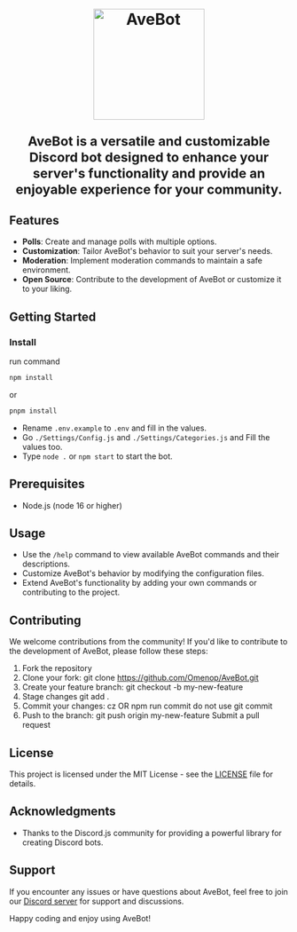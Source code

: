 <h1 align="center">
  <br>
  <a href="https://github.com/NoBody-UU/AveBot-BETA"><img src="https://cdn.discordapp.com/avatars/1102681251137200188/537e957df7dfdeab6c714de4319bdde4.webp?size=4096" height="200" alt="AveBot"></a>
  <p style="font-size: smaller;">AveBot is a versatile and customizable Discord bot designed to enhance your server's functionality and provide an enjoyable experience for your community.</p>
</h1>

## Features

- **Polls**: Create and manage polls with multiple options.
- **Customization**: Tailor AveBot's behavior to suit your server's needs.
- **Moderation**: Implement moderation commands to maintain a safe environment.
- **Open Source**: Contribute to the development of AveBot or customize it to your liking.

## Getting Started

### Install
run command
```bash
npm install
```
or
```bash
pnpm install
```

- Rename `.env.example` to `.env` and fill in the values.
- Go `./Settings/Config.js` and `./Settings/Categories.js` and Fill the values too.
- Type `node .` or `npm start` to start the bot.

## Prerequisites

- Node.js (node 16 or higher)

## Usage

- Use the `/help` command to view available AveBot commands and their descriptions.
- Customize AveBot's behavior by modifying the configuration files.
- Extend AveBot's functionality by adding your own commands or contributing to the project.

## Contributing

We welcome contributions from the community! If you'd like to contribute to the development of AveBot, please follow these steps:

1. Fork the repository
2. Clone your fork: git clone https://github.com/Omenop/AveBot.git
3. Create your feature branch: git checkout -b my-new-feature
4. Stage changes git add .
5. Commit your changes: cz OR npm run commit do not use git commit
6. Push to the branch: git push origin my-new-feature
Submit a pull request

## License

This project is licensed under the MIT License - see the [LICENSE](LICENCE) file for details.

## Acknowledgments

- Thanks to the Discord.js community for providing a powerful library for creating Discord bots.

## Support

If you encounter any issues or have questions about AveBot, feel free to join our [Discord server](https://discord.gg/xgRyES3UM7) for support and discussions.

Happy coding and enjoy using AveBot!
